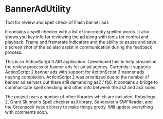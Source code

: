 BannerAdUtility
===============

Tool for review and spell check of Flash banner ads

It contains a spell checker with a list of incorrectly spelled words. It also shows you key info for reviewing the ad along with tools for control and playback. Frame and framerate indicators and the ability to pause and save a screen shot of the ad also assist in communication during the feedback process.

This is an ActionScript 3 AIR application. I developed this to help streamline the review process of banner ads for an ad agency. Currently it supports ActionScript 2 banner ads with support for ActionScript 3 banner ads nearing completion. ActionScript 2 was prioritized due to the number of banner ad servers out there still demanding as2 / fp8. It contains a bridge to communicate spell checking and other info between the as2 and as3 sides.

The project uses a number of other libraries which are included. Robotlegs 2, Grant Skinner's Spell checker as3 library, Senocular's SWFReader, and the Greensock tween library to make things pretty. Will update everything with comments soon.
